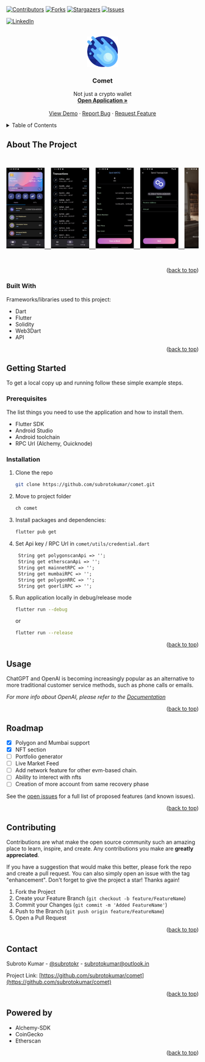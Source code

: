 <a name="readme-top"></a>

[![Contributors][contributors-shield]][contributors-url]
[![Forks][forks-shield]][forks-url]
[![Stargazers][stars-shield]][stars-url]
[![Issues][issues-shield]][issues-url]

<!-- [![MIT License][license-shield]][license-url] -->

[![LinkedIn][linkedin-shield]][linkedin-url]

<br />
<div align="center">
  <a href="https://github.com/subrotokumar/nyx/">
    <img src="./assets/images/logo.png" alt="Logo" width="80" height="80">
  </a>

  <h3 align="center">Comet</h3>

  <p align="center">
    Not just a crypto wallet
    <br />
    <a href="https://comet-zeta.vercel.app/"><strong>Open <strong>Application</strong> »</strong></a>
    <br />
    <br />
    <a href="https://github.com/subrotokumar/nyx">View Demo</a>
    ·
    <a href="https://github.com/subrotokumar/nyx/issues">Report Bug</a>
    ·
    <a href="https://github.com/subrotokumar/comet/issues">Request Feature</a>
  </p>
</div>

<!-- TABLE OF CONTENTS -->
<details>
  <summary>Table of Contents</summary>
  <ol>
    <li>
      <a href="#about-the-project">About The Project</a>
      <ul>
        <li><a href="#built-with">Built With</a></li>
      </ul>
    </li>
    <li>
      <a href="#getting-started">Getting Started</a>
      <ul>
        <li><a href="#prerequisites">Prerequisites</a></li>
        <li><a href="#installation">Installation</a></li>
      </ul>
    </li>
    <li><a href="#usage">Usage</a></li>
    <li><a href="#roadmap">Roadmap</a></li>
    <li><a href="#contributing">Contributing</a></li>
    <!-- <li><a href="#license">License</a></li> -->
    <li><a href="#contact">Contact</a></li>
    <li><a href="#acknowledgments">Acknowledgments</a></li>
  </ol>
</details>

<!-- ABOUT THE PROJECT -->

## About The Project

<br>
<p align='center'>
<a href='https://comet-zeta.vercel.app/'>
<pre>
<img src='./assets/meta/ss1.png' width="100">  <img src='./assets/meta/ss2.png' width="100">  <img src='./assets/meta/ss3.png' width="100">  <img src='./assets/meta/ss4.png' width="100">  <img src='./assets/meta/ss5.png' width="100">
</pre>
</a>
</p>
<br>



<p align="right">(<a href="#readme-top">back to top</a>)</p>

### Built With

Frameworks/libraries used to this project:

- Dart
- Flutter
- Solidity
- Web3Dart
- API

<p align="right">(<a href="#readme-top">back to top</a>)</p>

<!-- GETTING STARTED -->

## Getting Started

To get a local copy up and running follow these simple example steps.

### Prerequisites

The list things you need to use the application and how to install them.

- Flutter SDK
- Android Studio
- Android toolchain
- RPC Url (Alchemy, Ouicknode)

### Installation

1. Clone the repo
   ```sh
   git clone https://github.com/subrotokumar/comet.git
   ```
3. Move to project folder

   ```sh
   ch comet
   ```

4. Install packages and dependencies:

   ```sh
   flutter pub get
   ```

5. Set Api key / RPC Url in `comet/utils/credential.dart`
   ```
    String get polygonscanApi => '';
    String get etherscanApi => '';
    String get mainnetRPC => '';
    String get mumbaiRPC => '';
    String get polygonRRC => '';
    String get goerliRPC => '';
   ```
6. Run application locally in debug/release mode

   ```sh
   flutter run --debug
   ```

   or

   ```sh
   flutter run --release
   ```

<p align="right">(<a href="#readme-top">back to top</a>)</p>

<!-- USAGE EXAMPLES -->

## Usage

ChatGPT and OpenAI is becoming increasingly popular as an alternative to more traditional customer service methods, such as phone calls or emails.

_For more info about OpenAI, please refer to the [Documentation](https://beta.openai.com/docs/introduction/overview)_

<p align="right">(<a href="#readme-top">back to top</a>)</p>

<!-- ROADMAP -->

## Roadmap

- [X] Polygon and Mumbai support
- [x] NFT section
- [ ] Portfolio generator
- [ ] Live Market Feed
- [ ] Add network feature for other evm-based chain.
- [ ] Ability to interect with nfts
- [ ] Creation of more account from same recovery phase

See the [open issues](https://github.com/subrotokumar/comet/issues) for a full list of proposed features (and known issues).

<p align="right">(<a href="#readme-top">back to top</a>)</p>

<!-- CONTRIBUTING -->

## Contributing

Contributions are what make the open source community such an amazing place to learn, inspire, and create. Any contributions you make are **greatly appreciated**.

If you have a suggestion that would make this better, please fork the repo and create a pull request. You can also simply open an issue with the tag "enhancement".
Don't forget to give the project a star! Thanks again!

1. Fork the Project
2. Create your Feature Branch (`git checkout -b feature/FeatureName`)
3. Commit your Changes (`git commit -m 'Added FeatureName'`)
4. Push to the Branch (`git push origin feature/FeatureName`)
5. Open a Pull Request

<p align="right">(<a href="#readme-top">back to top</a>)</p>

<!-- LICENSE -->

<!-- CONTACT -->

## Contact

Subroto Kumar - [@subrotokr](https://twitter.com/subrotokr) - subrotokumar@outlook.in

Project Link: [https://github.com/subrotokumar/comet](https://github.com/subrotokumar/comet)

<p align="right">(<a href="#readme-top">back to top</a>)</p>

<!-- ACKNOWLEDGMENTS -->

## Powered by

- Alchemy-SDK
- CoinGecko
- Etherscan

<p align="right">(<a href="#readme-top">back to top</a>)</p>

<!-- MARKDOWN LINKS & IMAGES -->
<!-- https://www.markdownguide.org/basic-syntax/#reference-style-links -->

[contributors-shield]: https://img.shields.io/github/contributors/subrotokumar/comet.svg?style=for-the-badge
[contributors-url]: https://github.com/subrotokumar/comet/graphs/contributors
[forks-shield]: https://img.shields.io/github/forks/subrotokumar/comet.svg?style=for-the-badge
[forks-url]: https://github.com/subrotokumar/comet/network/members
[stars-shield]: https://img.shields.io/github/stars/subrotokumar/nyx.svg?style=for-the-badge
[stars-url]: https://github.com/subrotokumar/nyx/stargazers
[issues-shield]: https://img.shields.io/github/issues/subrotokumar/nyx.svg?style=for-the-badge
[issues-url]: https://github.com/subrotokumar/nyx/issues
[license-shield]: https://img.shields.io/github/license/subrotokumar/nyx.svg?style=for-the-badge
[license-url]: https://www.linkedin.com/in/kumarsubroto
[linkedin-shield]: https://img.shields.io/badge/-LinkedIn-black.svg?style=for-the-badge&logo=linkedin&colorB=555
[linkedin-url]: https://linkedin.com/in/kumarsubroto
[product-screenshot]: ./assets/images/banner.png
